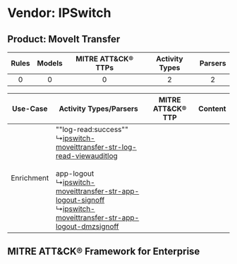 Vendor: IPSwitch
================
Product: MoveIt Transfer
------------------------
| Rules | Models | MITRE ATT&CK® TTPs | Activity Types | Parsers |
|:-----:|:------:|:------------------:|:--------------:|:-------:|
|   0   |   0    |         0          |       2        |    2    |

|  Use-Case  | Activity Types/Parsers    | MITRE ATT&CK® TTP | Content    |
|:----------:| ---- | ---- | ---- |
| Enrichment |  ""log-read:success""<br> ↳[ipswitch-moveittransfer-str-log-read-viewauditlog](Ps/pC_ipswitchmoveittransferstrlogreadviewauditlog.md)<br><br> app-logout<br> ↳[ipswitch-moveittransfer-str-app-logout-signoff](Ps/pC_ipswitchmoveittransferstrapplogoutsignoff.md)<br> ↳[ipswitch-moveittransfer-str-app-logout-dmzsignoff](Ps/pC_ipswitchmoveittransferstrapplogoutdmzsignoff.md)<br> |    | [](RM/r_m_ipswitch_moveit_transfer_Enrichment.md) |

MITRE ATT&CK® Framework for Enterprise
--------------------------------------
